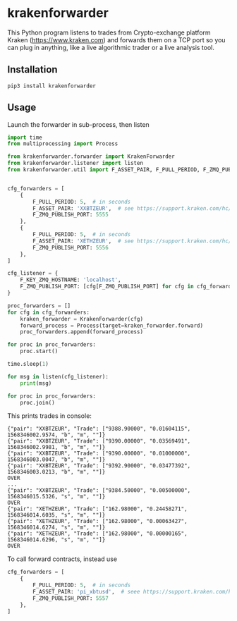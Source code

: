 # krakenforwarder
This Python program listens to trades from Crypto-exchange platform Kraken (https://www.kraken.com) and forwards them on a TCP port so you can plug in anything, like a live algorithmic trader or a live analysis tool.

## Installation

```pip3 install krakenforwarder``` 

## Usage

Launch the forwarder in sub-process, then listen

```python
import time
from multiprocessing import Process

from krakenforwarder.forwarder import KrakenForwarder
from krakenforwarder.listener import listen
from krakenforwarder.util import F_ASSET_PAIR, F_PULL_PERIOD, F_ZMQ_PUBLISH_PORT, F_KEY_ZMQ_HOSTNAME


cfg_forwarders = [
    {
        F_PULL_PERIOD: 5,  # in seconds
        F_ASSET_PAIR: 'XXBTZEUR',  # see https://support.kraken.com/hc/en-us/articles/360000920306-Ticker-pairs
        F_ZMQ_PUBLISH_PORT: 5555
    },
    {
        F_PULL_PERIOD: 5,  # in seconds
        F_ASSET_PAIR: 'XETHZEUR',  # see https://support.kraken.com/hc/en-us/articles/360000920306-Ticker-pairs
        F_ZMQ_PUBLISH_PORT: 5556
    },
]

cfg_listener = {
    F_KEY_ZMQ_HOSTNAME: 'localhost',
    F_ZMQ_PUBLISH_PORT: [cfg[F_ZMQ_PUBLISH_PORT] for cfg in cfg_forwarders]
}

proc_forwarders = []
for cfg in cfg_forwarders:
    kraken_forwarder = KrakenForwarder(cfg)
    forward_process = Process(target=kraken_forwarder.forward)
    proc_forwarders.append(forward_process)

for proc in proc_forwarders:
    proc.start()

time.sleep(1)

for msg in listen(cfg_listener):
    print(msg)

for proc in proc_forwarders:
    proc.join()
```

This prints trades in console:

```
{"pair": "XXBTZEUR", "Trade": ["9388.90000", "0.01604115", 1568346002.9574, "b", "m", ""]}
{"pair": "XXBTZEUR", "Trade": ["9390.00000", "0.03569491", 1568346002.9981, "b", "m", ""]}
{"pair": "XXBTZEUR", "Trade": ["9390.00000", "0.01000000", 1568346003.0047, "b", "m", ""]}
{"pair": "XXBTZEUR", "Trade": ["9392.90000", "0.03477392", 1568346003.0213, "b", "m", ""]}
OVER
...
{"pair": "XXBTZEUR", "Trade": ["9384.50000", "0.00500000", 1568346015.5326, "s", "m", ""]}
OVER
{"pair": "XETHZEUR", "Trade": ["162.98000", "0.24458271", 1568346014.6035, "s", "m", ""]}
{"pair": "XETHZEUR", "Trade": ["162.98000", "0.00063427", 1568346014.6274, "s", "m", ""]}
{"pair": "XETHZEUR", "Trade": ["162.98000", "0.00000165", 1568346014.6296, "s", "m", ""]}
OVER

```

To call forward contracts, instead use

```python
cfg_forwarders = [
    {
        F_PULL_PERIOD: 5,  # in seconds
        F_ASSET_PAIR: 'pi_xbtusd',  # seee https://support.kraken.com/hc/en-us/articles/360022839531-Tickers for possible choices
        F_ZMQ_PUBLISH_PORT: 5557
    },
]
```